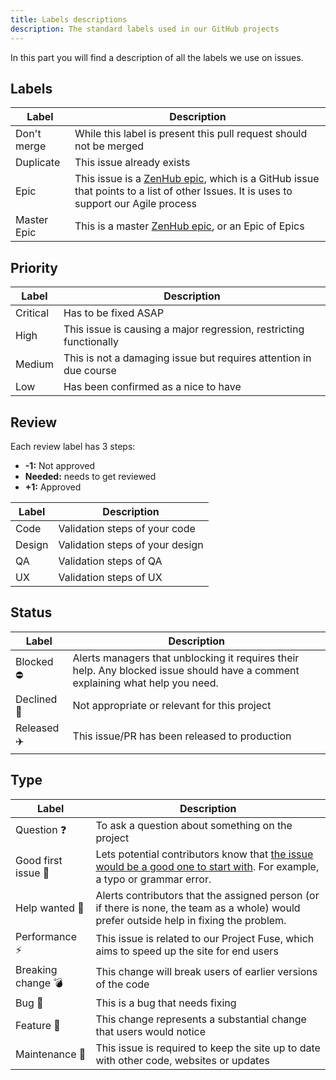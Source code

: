 ```yaml
---
title: Labels descriptions
description: The standard labels used in our GitHub projects
---
```


In this part you will find a description of all the labels we use on issues.

## Labels

| Label       | Description                                                                                                                                                                                      |
| ----------- | ------------------------------------------------------------------------------------------------------------------------------------------------------------------------------------------------ |
| Don't merge | While this label is present this pull request should not be merged                                                                                                                               |
| Duplicate   | This issue already exists                                                                                                                                                                        |
| Epic        | This issue is a [ZenHub epic](https://www.zenhub.com/blog/working-with-epics-in-github/), which is a GitHub issue that points to a list of other Issues. It is uses to support our Agile process |
| Master Epic | This is a master [ZenHub epic](https://www.zenhub.com/blog/working-with-epics-in-github/), or an Epic of Epics                                                                                   |

## Priority

| Label    | Description                                                        |
| -------- | ------------------------------------------------------------------ |
| Critical | Has to be fixed ASAP                                               |
| High     | This issue is causing a major regression, restricting functionally |
| Medium   | This is not a damaging issue but requires attention in due course  |
| Low      | Has been confirmed as a nice to have                               |

## Review

Each review label has 3 steps:

- **-1:** Not approved
- **Needed:** needs to get reviewed
- **+1:** Approved

| Label  | Description                     |
| ------ | ------------------------------- |
| Code   | Validation steps of your code   |
| Design | Validation steps of your design |
| QA     | Validation steps of QA          |
| UX     | Validation steps of UX          |

## Status

| Label       | Description                                                                                                                    |
| ----------- | ------------------------------------------------------------------------------------------------------------------------------ |
| Blocked ⛔  | Alerts managers that unblocking it requires their help. Any blocked issue should have a comment explaining what help you need. |
| Declined 🚫 | Not appropriate or relevant for this project                                                                                   |
| Released ✈️ | This issue/PR has been released to production                                                                                  |

## Type

| Label               | Description                                                                                                                                                                                                          |
| ------------------- | -------------------------------------------------------------------------------------------------------------------------------------------------------------------------------------------------------------------- |
| Question ❓         | To ask a question about something on the project                                                                                                                                                                     |
| Good first issue 🔰 | Lets potential contributors know that [the issue would be a good one to start with](https://help.github.com/articles/helping-new-contributors-find-your-project-with-labels/). For example, a typo or grammar error. |
| Help wanted 🏮      | Alerts contributors that the assigned person (or if there is none, the team as a whole) would prefer outside help in fixing the problem.                                                                             |
| Performance ⚡️     | This issue is related to our Project Fuse, which aims to speed up the site for end users                                                                                                                             |
| Breaking change 💣  | This change will break users of earlier versions of the code                                                                                                                                                         |
| Bug 🐛              | This is a bug that needs fixing                                                                                                                                                                                      |
| Feature 🎁          | This change represents a substantial change that users would notice                                                                                                                                                  |
| Maintenance 🔨      | This issue is required to keep the site up to date with other code, websites or updates                                                                                                                              |

